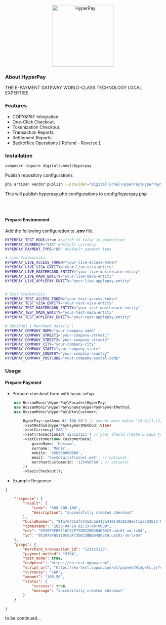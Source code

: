 <p align="center"><a href="https://www.hyperpay.com" target="_blank"><img src="https://www.hyperpay.com/wp-content/uploads/2022/10/Hyperpay-logo-svg-1.png" alt="HyperPay" width="200"></a></p>


### About HyperPay
THE E-PAYMENT GATEWAY
WORLD-CLASS TECHNOLOGY LOCAL EXPERTISE

### Features
- COPY&PAY Integration.
- One-Click Checkout.
- Tokenization Checkout.
- Transaction Reports.
- Settlement Reports.
- Backoffice Operations [ Refund - Reverse ].

### Installation

```bash
composer require digitaltunnel/hyperpay
```

<p>Publish repository configurations</p>

```bash
php artisan vendor:publish --provider="DigitalTunnel\HyperPay\HyperPayServiceProvider"
```

<p>This will publish hyperpay.php configurations to config/hyperpay.php</p>

<br /><br />
#### Prepare Environment

Add the following configuration to **.env** file .

```bash
HYPERPAY_TEST_MODE=true #switch to false in production
HYPERPAY_CURRENCY="SAR" #default currency
HYPERPAY_PAYMENT_TYPE="DB" #default payment type

# Live Credentials
HYPERPAY_LIVE_ACCESS_TOKEN="your-live-access-token"
HYPERPAY_LIVE_VISA_ENTITY="your-live-visa-entity"
HYPERPAY_LIVE_MASTERCARD_ENTITY="your-live-mastercard-entity"
HYPERPAY_LIVE_MADA_ENTITY="your-live-mada-entity"
HYPERPAY_LIVE_APPLEPAY_ENTITY="your-live-applepay-entity"


# Test Credentials
HYPERPAY_TEST_ACCESS_TOKEN="your-test-access-token"
HYPERPAY_TEST_VISA_ENTITY="your-test-visa-entity"
HYPERPAY_TEST_MASTERCARD_ENTITY="your-test-mastercard-entity"
HYPERPAY_TEST_MADA_ENTITY="your-test-mada-entity"
HYPERPAY_TEST_APPLEPAY_ENTITY="your-test-applepay-entity"

# Optional ( Merchant Details )
HYPERPAY_COMPANY_NAME="your-company-name"
HYPERPAY_COMPANY_STREET1="your-company-street1"
HYPERPAY_COMPANY_STREET2="your-company-street2"
HYPERPAY_COMPANY_CITY="your-company-city"
HYPERPAY_COMPANY_STATE="your-company-state"
HYPERPAY_COMPANY_COUNTRY="your-company-country"
HYPERPAY_COMPANY_POSTCODE="your-company-postal-code"
```

### Usage

#### Prepare Payment

* Prepare checkout form with basic setup.

```php
    use HossamMonir\HyperPay\Facades\HyperPay;
    use HossamMonir\HyperPay\Enums\HyperPayPaymentMethod;
    use HossamMonir\HyperPay\Dto\Customer;

        HyperPay::setAmount('100.50') // amount must match ^[0-9]{1,12}(\\.[0-9]{2})?$ 
        ->setMethod(HyperPayPaymentMethod::VISA)
        ->setCurrency('SAR')
        ->setTransactionId('123123123') // your should create unique transaction id for each payment
        ->setCustomer(new CustomerData(
            givenName: 'Hossam',
            surname: 'Monir',
            mobile: '966500000000',
            email: 'hey@digitaltunnel.net', // optional
            merchantCustomerId: '123456789', // optional
        ))
        ->basicCheckout();
```

* Example Response
    
```json
{

    "response": {
        "result": {
            "code": "000.200.100",
            "description": "successfully created checkout"
        },
        "buildNumber": "8fa7d731df54352cbb412a410148592d9e5f1ae2@2023-04-13 11:54:02 +0000",
        "timestamp": "2023-04-14 02:33:49+0000",
        "ndc": "053979FB5110C62F73DB32BBDB4D65C9.uat01-vm-tx04",
        "id": "053979FB5110C62F73DB32BBDB4D65C9.uat01-vm-tx04"
    },
    "props": {
        "merchant_transaction_id": "123123123",
        "payment_method": "VISA",
        "test_mode": true,
        "endpoint": "https://eu-test.oppwa.com",
        "script_url": "https://eu-test.oppwa.com/v1/paymentWidgets.js?checkoutId=053979FB5110C62F73DB32BBDB4D65C9.uat01-vm-tx04",
        "currency": "SAR",
        "amount": "100.50",
        "status": {
            "success": true,
            "message": "successfully created checkout"
        }
    }

}
```

to be continued...
